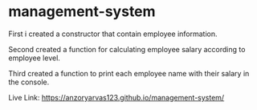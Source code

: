 # management-system

First i created a constructor that contain employee information.


Second created a function for calculating employee salary according to employee level.


Third created a function to print each employee name with their salary in the console.


Live Link: https://anzoryarvas123.github.io/management-system/
